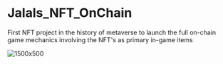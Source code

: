 # Jalals_NFT_OnChain

First NFT project in the history of metaverse to launch the full on-chain game mechanics involving the NFT's as primary in-game items 

![1500x500](https://user-images.githubusercontent.com/17654427/184831990-1b95f656-ffbf-4bdd-9fe0-63920c3abda4.jpeg)
